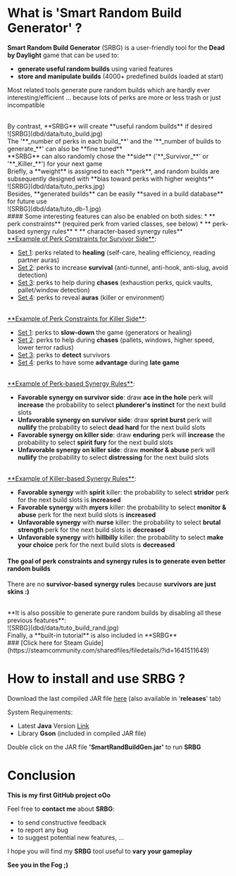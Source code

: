 # What is 'Smart Random Build Generator' ?

**Smart Random Build Generator** (SRBG) is a user-friendly tool for the **Dead by Daylight** game that can be used to:
* **generate useful random builds** using varied features
* **store and manipulate builds** (4000+ predefined builds loaded at start)

Most related tools generate pure random builds which are hardly ever interesting/efficient ... because lots of perks are more or less trash or just incompatible

<br> 
By contrast, **SRBG** will create **useful random builds** if desired

<br> 
![SRBG](dbd/data/tuto_build.jpg)

<br> 
The '**_number of perks in each build_**' and the '**_number of builds to generate_**' can also be **fine tuned**

<br>
**SRBG** can also randomly chose the **side** ('**_Survivor_**' or '**_Killer_**') for your next game

<br> 
Briefly, a **weight** is assigned to each **perk**, and random builds are subsequently designed with **bias toward perks with higher weights**

<br> 
![SRBG](dbd/data/tuto_perks.jpg)

<br> 
Besides, **generated builds** can be easily **saved in a build database** for future use

<br> 
![SRBG](dbd/data/tuto_db-1.jpg)

<br> 
#### Some interesting features can also be enabled on both sides:
* ** perk constraints** (required perk from varied classes, see below)
* ** perk-based synergy rules**
* ** character-based synergy rules**

<br> 
<u>**Example of Perk Constraints for Survivor Side**</u>:

* <u>Set 1</u>: perks related to **healing** (self-care, healing efficiency, reading partner auras)
* <u>Set 2</u>: perks to increase **survival** (anti-tunnel, anti-hook, anti-slug, avoid detection)
* <u>Set 3</u>: perks to help during **chases** (exhaustion perks, quick vaults, pallet/window detection)
* <u>Set 4</u>: perks to reveal **auras** (killer or environment)

<br> 
<u>**Example of Perk Constraints for Killer Side**</u>:

* <u>Set 1</u>: perks to **slow-down** the game (generators or healing)
* <u>Set 2</u>: perks to help during **chases** (pallets, windows, higher speed, lower terror radius)
* <u>Set 3</u>: perks to **detect** survivors
* <u>Set 4</u>: perks to have some **advantage** during **late game**

<br> 
<u>**Example of Perk-based Synergy Rules**</u>:

* **Favorable synergy on survivor side**: draw **ace in the hole** perk will **increase** the probability to select **plunderer's instinct** for the next build slots
* **Unfavorable synergy on survivor side**: draw **sprint burst** perk will **nullify** the probability to select **dead hard** for the next build slots
* **Favorable synergy on killer side**: draw **enduring** perk will **increase** the probability to select **spirit fury** for the next build slots
* **Unfavorable synergy on killer side**: draw **monitor & abuse** perk will **nullify** the probability to select **distressing** for the next build slots

<br> 
<u>**Example of Killer-based Synergy Rules**</u>:

* **Favorable synergy** with **spirit** killer: the probability to select **stridor** perk for the next build slots is **increased**
* **Favorable synergy** with **myers** killer: the probability to select **monitor & abuse** perk for the next build slots is **increased**
* **Unfavorable synergy** with **nurse** killer: the probability to select **brutal strength** perk for the next build slots is **decreased**
* **Unfavorable synergy** with **hillbilly** killer: the probability to select **make your choice** perk for the next build slots is **decreased**

#### The goal of **perk constraints** and **synergy rules** is to generate even **better random builds**

There are no **survivor-based synergy rules** because **survivors are just skins :)**

<br> 
**It is also possible to generate pure random builds by disabling all these previous features**:

<br> 
![SRBG](dbd/data/tuto_build_rand.jpg)

<br> 
Finally, a **built-in tutorial** is also included in **SRBG**

<br> 
### [Click here for Steam Guide](https://steamcommunity.com/sharedfiles/filedetails/?id=1641511649)

# How to install and use SRBG ?

Download the last compiled JAR file [here](https://github.com/GneHeHe/SmartRandomBuildGeneratorDbD/releases/download/1.8/SmartRandBuildGen.jar) (also available in '**releases**' tab)

System Requirements:

* Latest **Java** Version [Link](https://java.com/en/download)
* Library **Gson** (included in compiled JAR file)

Double click on the JAR file **'SmartRandBuildGen.jar'** to run **SRBG**

# Conclusion

**This is my first GitHub project oOo**

Feel free to **contact me** about **SRBG**:
* to send constructive feedback
* to report any bug
* to suggest potential new features, ...

I hope you will find my **SRBG** tool useful to **vary your gameplay**

**See you in the Fog ;)**
